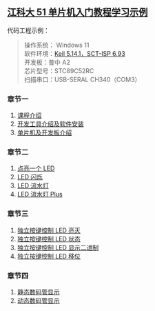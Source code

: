 ## [江科大 51 单片机入门教程学习示例](https://www.bilibili.com/video/BV1Mb411e7re/)

代码工程示例：
> 操作系统： Windows 11  
> 软件环境：[Keil 5.14.1，SCT-ISP 6.93](https://jiangxiekeji.com/download.html)  
> 开发板：普中 A2  
> 芯片型号：STC89C52RC  
> 扫描串口：USB-SERAL CH340（COM3）  

### 章节一

1. [课程介绍](https://www.bilibili.com/video/BV1Mb411e7re?p=1)
2. [开发工具介绍及软件安装](https://www.bilibili.com/video/BV1Mb411e7re?p=2)
3. [单片机及开发板介绍](https://www.bilibili.com/video/BV1Mb411e7re?p=3)

### 章节二

1. [点亮一个 LED](/chapter2/2-1-light-up-LED)
2. [LED 闪烁](/chapter2/2-2-LED-flash/)
3. [LED 流水灯](/chapter2/2-3-LED-waterfall/)
4. [LED 流水灯 Plus](/chapter2/2-4-LED-waterfall-plus/)

### 章节三

1. [独立按键控制 LED 亮灭](/chapter3/3-1-indepedent-key-control-LED-on-off/)
2. [独立按键控制 LED 状态](/chapter3/3-1-indepedent-key-control-LED-on-off/)
3. [独立按键控制 LED 显示二进制](/chapter3/3-3-indepedent-key-control-LED-display-binary/)
4. [独立按键控制 LED 移位](/chapter3/3-4-indepedent-key-control-LED-shift/)

### 章节四

1. [静态数码管显示](/chapter4/4-1-static-nixie-tube-display/)
2. [动态数码管显示](/chapter4/4-2-dynamic-nixie-tube-display/)
